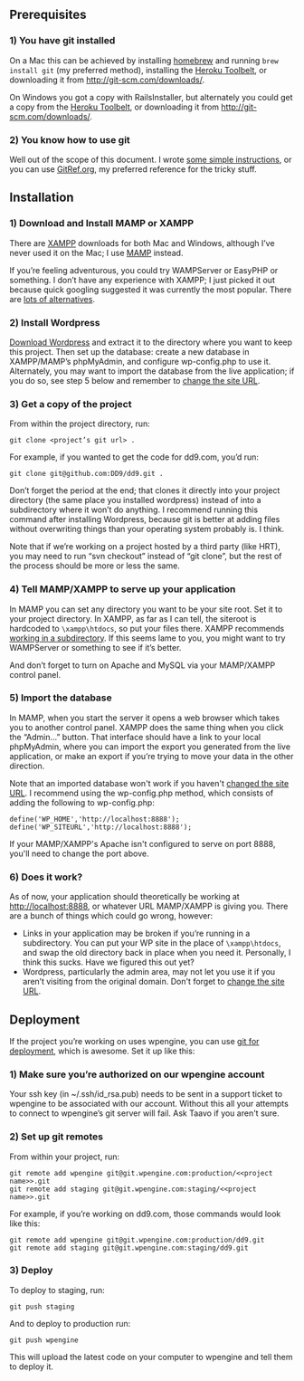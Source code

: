 Prerequisites
-------------

### 1) You have git installed

On a Mac this can be achieved by installing [homebrew](http://mxcl.github.com/homebrew/) and running `brew install git` (my preferred method), installing the [Heroku Toolbelt](https://toolbelt.heroku.com), or downloading it from <http://git-scm.com/downloads/>.

On Windows you got a copy with RailsInstaller, but alternately you could get a copy from the [Heroku Toolbelt](https://toolbelt.heroku.com), or downloading it from <http://git-scm.com/downloads/>.

### 2) You know how to use git

Well out of the scope of this document. I wrote [some simple instructions](http://dd9.com/2012/07/git-primer/), or you can use [GitRef.org](http://gitref.org/index.html), my preferred reference for the tricky stuff.

Installation
------------

### 1) Download and Install MAMP or XAMPP

There are [XAMPP](http://www.apachefriends.org/en/xampp-windows.html#641) downloads for both Mac and Windows, although I’ve never used it on the Mac; I use [MAMP](http://www.mamp.info/en/index.html) instead.

If you’re feeling adventurous, you could try WAMPServer or EasyPHP or something. I don’t have any experience with XAMPP; I just picked it out because quick googling suggested it was currently the most popular. There are [lots of alternatives](http://en.wikipedia.org/wiki/Comparison_of_WAMPs).

### 2) Install Wordpress

[Download Wordpress](http://wordpress.org/download/) and extract it to the directory where you want to keep this project. Then set up the database: create a new database in XAMPP/MAMP’s phpMyAdmin, and configure wp-config.php to use it. Alternately, you may want to import the database from the live application; if you do so, see step 5 below and remember to [change the site URL](http://codex.wordpress.org/Changing_The_Site_URL).

### 3) Get a copy of the project

From within the project directory, run:

`git clone <project’s git url> .`

For example, if you wanted to get the code for dd9.com, you’d run:

`git clone git@github.com:DD9/dd9.git .`

Don’t forget the period at the end; that clones it directly into your project directory (the same place you installed wordpress) instead of into a subdirectory where it won’t do anything. I recommend running this command after installing Wordpress, because git is better at adding files without overwriting things than your operating system probably is. I think.

Note that if we’re working on a project hosted by a third party (like HRT), you may need to run “svn checkout” instead of “git clone”, but the rest of the process should be more or less the same.

### 4) Tell MAMP/XAMPP to serve up your application

In MAMP you can set any directory you want to be your site root. Set it to your project directory. In XAMPP, as far as I can tell, the siteroot is hardcoded to `\xampp\htdocs`, so put your files there. XAMPP recommends [working in a subdirectory](http://www.apachefriends.org/en/xampp-windows.html#1168). If this seems lame to you, you might want to try WAMPServer or something to see if it’s better.

And don’t forget to turn on Apache and MySQL via your MAMP/XAMPP control panel.

### 5) Import the database

In MAMP, when you start the server it opens a web browser which takes you to another control panel. XAMPP does the same thing when you click the “Admin...” button. That interface should have a link to your local phpMyAdmin, where you can import the export you generated from the live application, or make an export if you’re trying to move your data in the other direction.

Note that an imported database won't work if you haven't [changed the site URL](http://codex.wordpress.org/Changing_The_Site_URL). I recommend using the wp-config.php method, which consists of adding the following to wp-config.php:

`define('WP_HOME','http://localhost:8888');`  
`define('WP_SITEURL','http://localhost:8888');`

If your MAMP/XAMPP's Apache isn't configured to serve on port 8888, you'll need to change the port above.

### 6) Does it work?

As of now, your application should theoretically be working at <http://localhost:8888>, or whatever URL MAMP/XAMPP is giving you. There are a bunch of things which could go wrong, however:

- Links in your application may be broken if you’re running in a subdirectory. You can put your WP site in the place of `\xampp\htdocs`, and swap the old directory back in place when you need it. Personally, I think this sucks. Have we figured this out yet?
- Wordpress, particularly the admin area, may not let you use it if you aren’t visiting from the original domain. Don't forget to [change the site URL](http://codex.wordpress.org/Changing_The_Site_URL).

Deployment
----------

If the project you’re working on uses wpengine, you can use [git for deployment](http://git.wpengine.com/getting-started/), which is awesome. Set it up like this:

### 1) Make sure you’re authorized on our wpengine account

Your ssh key (in ~/.ssh/id_rsa.pub) needs to be sent in a support ticket to wpengine to be associated with our account. Without this all your attempts to connect to wpengine’s git server will fail. Ask Taavo if you aren't sure.

### 2) Set up git remotes

From within your project, run:

`git remote add wpengine git@git.wpengine.com:production/<<project name>>.git`  
`git remote add staging git@git.wpengine.com:staging/<<project name>>.git`

For example, if you’re working on dd9.com, those commands would look like this:

`git remote add wpengine git@git.wpengine.com:production/dd9.git`  
`git remote add staging git@git.wpengine.com:staging/dd9.git`

### 3) Deploy

To deploy to staging, run:

`git push staging`

And to deploy to production run:

`git push wpengine`

This will upload the latest code on your computer to wpengine and tell them to deploy it.